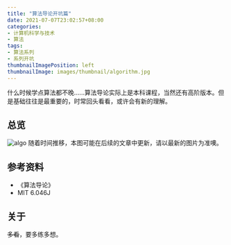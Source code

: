 ```yaml
---
title: "算法导论开坑篇"
date: 2021-07-07T23:02:57+08:00
categories:
- 计算机科学与技术
- 算法
tags:
- 算法系列
- 系列开坑
thumbnailImagePosition: left
thumbnailImage: images/thumbnail/algorithm.jpg
---
```

什么时候学点算法都不晚......算法导论实际上是本科课程，当然还有高阶版本。但是基础往往是最重要的，时常回头看看，或许会有新的理解。
<!--more-->
## 总览
![algo](/images/postImage/algo6046.svg)
随着时间推移，本图可能在后续的文章中更新，请以最新的图片为准噢。
## 参考资料
- 《算法导论》
- MIT 6.046J
## 关于
~~多看~~，要多练多想。